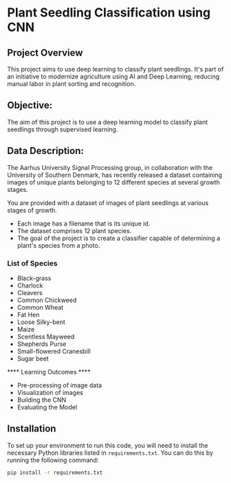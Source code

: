 # Plant Seedling Classification using CNN

## Project Overview
This project aims to use deep learning to classify plant seedlings. It's part of an initiative to modernize agriculture using AI and Deep Learning, reducing manual labor in plant sorting and recognition.


## Objective:
The aim of this project is to use a deep learning model to classify plant seedlings through supervised learning.

## Data Description:
The Aarhus University Signal Processing group, in collaboration with the University of Southern Denmark, has recently released a dataset containing images of unique plants belonging to 12 different species at several growth stages.

You are provided with a dataset of images of plant seedlings at various stages of growth.

- Each image has a filename that is its unique id.
- The dataset comprises 12 plant species.
- The goal of the project is to create a classifier capable of determining a plant's species from a photo.

### List of Species

- Black-grass
- Charlock
- Cleavers
- Common Chickweed
- Common Wheat
- Fat Hen
- Loose Silky-bent
- Maize
- Scentless Mayweed
- Shepherds Purse
- Small-flowered Cranesbill
- Sugar beet

**** Learning Outcomes ****
 
- Pre-processing of image data
- Visualization of images
- Building the CNN
- Evaluating the Model

## Installation
To set up your environment to run this code, you will need to install the necessary Python libraries listed in `requirements.txt`. You can do this by running the following command:

```bash
pip install -r requirements.txt
